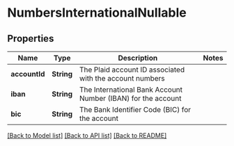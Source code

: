 # NumbersInternationalNullable

## Properties
Name | Type | Description | Notes
------------ | ------------- | ------------- | -------------
**accountId** | **String** | The Plaid account ID associated with the account numbers | 
**iban** | **String** | The International Bank Account Number (IBAN) for the account | 
**bic** | **String** | The Bank Identifier Code (BIC) for the account | 

[[Back to Model list]](../README.md#documentation-for-models) [[Back to API list]](../README.md#documentation-for-api-endpoints) [[Back to README]](../README.md)


